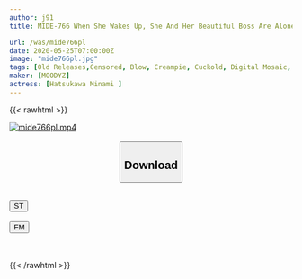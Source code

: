 ```yaml
---
author: j91
title: MIDE-766 When She Wakes Up, She And Her Beautiful Boss Are Alone In Loveho ... Straddle Over My Newlyweds Who Can't Move And Get Drunk And Nestling Until Morning. Hatsukawa Minami

url: /was/mide766pl
date: 2020-05-25T07:00:00Z
image: "mide766pl.jpg"
tags: [Old Releases,Censored, Blow, Creampie, Cuckold, Digital Mosaic, Kiss, Slut, Solowork]
maker: [MOODYZ]
actress: [Hatsukawa Minami ]
---
```



{{< rawhtml >}}

<div class="video" data-videoid="PjpX343Zw1U0wGo">
    <a href="javascript:;">
        <img src="/was/mide766pl/mide766pl.jpg" width="WIDTH" height="HEIGHT" alt="mide766pl.mp4" loading="lazy">
    </a>
</div>

<script type="text/javascript" src="https://j91.asia/asset/on-demand-st.js"></script>

<br>
  <link rel="stylesheet" href="https://j91.asia/asset/bs5.css">
  
  <center>
  <button class="btn btn-primary" type="button" data-bs-toggle="collapse" data-bs-target=".multi-collapse" aria-expanded="false" aria-controls="multiCollapseExample1 multiCollapseExample2"><h2>Download</h2></button></center>
</p>
<div class="row">
  <div class="col">
    <div class="collapse multi-collapse" id="multiCollapseExample1">
      <div class="card card-body">
	      	      <br>
<div class="buttons">  
<a href="https://streamtape.to/v/PjpX343Zw1U0wGo" target="_blank"><button class="btn-hover color-3"><i class="fa fa-download"></i> ST</button></a></div>
    </div>
  </div>
</div>
  <div class="col">
    <div class="collapse multi-collapse" id="multiCollapseExample2">
      <div class="card card-body">
	      <br>
<div class="buttons">
    <a href="https://filemoon.sx/d/00kos5dhlvau" target="_blank"><button class="btn-hover color-8"><i class="fa fa-download"></i> FM</button></a></div>
<br><br>
      </div>
    </div>
  </div>
</div>

{{< /rawhtml >}}